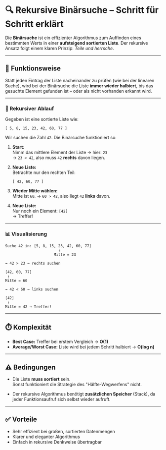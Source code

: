 # 🔍 Rekursive Binärsuche – Schritt für Schritt erklärt

Die **Binärsuche** ist ein effizienter Algorithmus zum Auffinden eines bestimmten Werts in einer **aufsteigend sortierten Liste**. Der rekursive Ansatz folgt einem klaren Prinzip: *Teile und herrsche*.

---

## 🧠 Funktionsweise

Statt jeden Eintrag der Liste nacheinander zu prüfen (wie bei der linearen Suche), wird bei der Binärsuche die Liste **immer wieder halbiert**, bis das gesuchte Element gefunden ist – oder als nicht vorhanden erkannt wird.

---

### 🔄 Rekursiver Ablauf

Gegeben ist eine sortierte Liste wie:

```
[ 5, 8, 15, 23, 42, 60, 77 ]
```

Wir suchen die Zahl `42`. Die Binärsuche funktioniert so:

1. **Start:**  
   Nimm das mittlere Element der Liste → hier: `23`  
   → `23 < 42`, also muss `42` **rechts** davon liegen.

2. **Neue Liste:**  
   Betrachte nur den rechten Teil:  
   ```
   [ 42, 60, 77 ]
   ```

3. **Wieder Mitte wählen:**  
   Mitte ist `60`. → `60 > 42`, also liegt `42` **links** davon.

4. **Neue Liste:**  
   Nur noch ein Element: `[42]`  
   → Treffer!

---

### 📊 Visualisierung

```
Suche 42 in: [5, 8, 15, 23, 42, 60, 77]
                        ↑
                      Mitte = 23

→ 42 > 23 → rechts suchen

[42, 60, 77]
 ↑
Mitte = 60

→ 42 < 60 → links suchen

[42]
 ↑
Mitte = 42 → Treffer!
```

---

## ⏱️ Komplexität

- **Best Case:** Treffer bei erstem Vergleich → **O(1)**
- **Average/Worst Case:** Liste wird bei jedem Schritt halbiert → **O(log n)**

---

## ⚠️ Bedingungen

- Die Liste **muss sortiert** sein.  
  Sonst funktioniert die Strategie des "Hälfte-Wegwerfens" nicht.

- Der rekursive Algorithmus benötigt **zusätzlichen Speicher** (Stack), da jeder Funktionsaufruf sich selbst wieder aufruft.

---

## ✅ Vorteile

- Sehr effizient bei großen, sortierten Datenmengen  
- Klarer und eleganter Algorithmus  
- Einfach in rekursive Denkweise übertragbar

